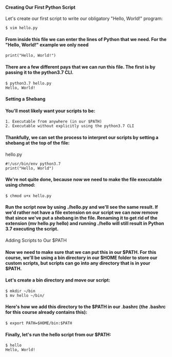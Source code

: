 #### Creating Our First Python Script

Let's create our first script to write our obligatory "Hello, World!" program:
```
$ vim hello.py
```

#### From inside this file we can enter the lines of Python that we need. For the "Hello, World!" example we only need
```
print("Hello, World!")
```

#### There are a few different pays that we can run this file. The first is by passing it to the python3.7 CLI.
```
$ python3.7 hello.py
Hello, World!
```

#### Setting a Shebang

#### You'll most likely want your scripts to be:

    1. Executable from anywhere (in our $PATH)
    2. Executable without explicitly using the python3.7 CLI

#### Thankfully, we can set the process to interpret our scripts by setting a shebang at the top of the file:

hello.py
```
#!/usr/bin/env python3.7
print("Hello, World")
```

#### We're not quite done, because now we need to make the file executable using chmod:
```
$ chmod u+x hello.py
```

#### Run the script now by using ./hello.py and we'll see the same result. If we'd rather not have a file extension on our script we can now remove that since we've put a shebang in the file. Renaming it to get rid of the extension (mv hello.py hello) and running ./hello will still result in Python 3.7 executing the script.
Adding Scripts to Our $PATH

#### Now we need to make sure that we can put this in our $PATH. For this course, we'll be using a bin directory in our $HOME folder to store our custom scripts, but scripts can go into any directory that is in your $PATH.

#### Let's create a bin directory and move our script:
```
$ mkdir ~/bin
$ mv hello ~/bin/
```

#### Here's how we add this directory to the $PATH in our .bashrc (the .bashrc for this course already contains this):
```
$ export PATH=$HOME/bin:$PATH
```
#### Finally, let's run the hello script from our $PATH:
```
$ hello
Hello, World!
```
